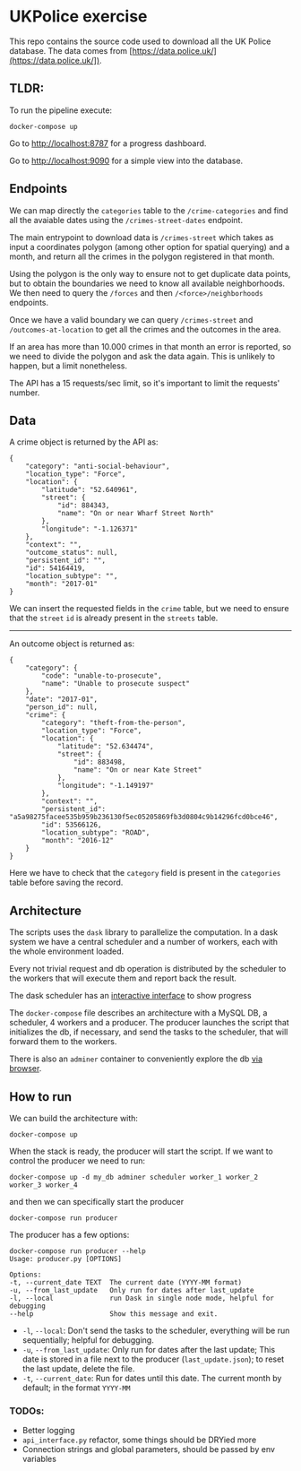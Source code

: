 # UKPolice exercise

This repo contains the source code used to download all the UK Police database.
The data comes from [https://data.police.uk/](https://data.police.uk/]).

## TLDR:
To run the pipeline execute:

    docker-compose up


Go to [http://localhost:8787](http://localhost:8787) for a progress dashboard.

Go to [http://localhost:9090](http://localhost:9090) for a simple view into the database.

## Endpoints
We can map directly the `categories` table to the `/crime-categories`
and find all the avaiable dates using the `/crimes-street-dates` endpoint.

The main entrypoint to download data is `/crimes-street` which takes as input a coordinates polygon (among other option for spatial querying) and a month, and return all the crimes in the polygon registered in that month.

Using the polygon is the only way to ensure not to get duplicate data points, but to obtain the boundaries we need to know all available neighborhoods.
We then need to query the `/forces` and then `/<force>/neighborhoods` endpoints.

Once we have a valid boundary we can query `/crimes-street` and `/outcomes-at-location` to get all the crimes and the outcomes in the area.

If an area has more than 10.000 crimes in that month an error is reported, so we need to divide the polygon and ask the data again. This is unlikely to happen, but a limit nonetheless.

The API has a 15 requests/sec limit, so it's important to limit the requests' number.

## Data


A crime object is returned by the API as:

    {
        "category": "anti-social-behaviour",
        "location_type": "Force",
        "location": {
            "latitude": "52.640961",
            "street": {
                "id": 884343,
                "name": "On or near Wharf Street North"
            },
            "longitude": "-1.126371"
        },
        "context": "",
        "outcome_status": null,
        "persistent_id": "",
        "id": 54164419,
        "location_subtype": "",
        "month": "2017-01"
    }

We can insert the requested fields in the `crime` table, but we need to ensure that the `street` `id` is already present in the `streets` table.

---
An outcome object is returned as:

    {
        "category": {
            "code": "unable-to-prosecute",
            "name": "Unable to prosecute suspect"
        },
        "date": "2017-01",
        "person_id": null,
        "crime": {
            "category": "theft-from-the-person",
            "location_type": "Force",
            "location": {
                "latitude": "52.634474",
                "street": {
                    "id": 883498,
                    "name": "On or near Kate Street"
                },
                "longitude": "-1.149197"
            },
            "context": "",
            "persistent_id": "a5a98275facee535b959b236130f5ec05205869fb3d0804c9b14296fcd0bce46",
            "id": 53566126,
            "location_subtype": "ROAD",
            "month": "2016-12"
        }
    }

Here we have to check that the `category` field is present in the `categories` table before saving the record.

## Architecture

The scripts uses  the `dask` library to parallelize the computation.
In a dask system we have a central scheduler and a number of workers, each with the whole environment loaded.

Every not trivial request and db operation is distributed by the scheduler to the workers that will execute them and report back the result.

The dask scheduler has an [interactive interface](http://localhost:8787) to show progress

The `docker-compose` file describes an architecture with a MySQL DB, a scheduler, 4 workers and a producer.
The producer launches the script that initializes the db, if necessary, and send the tasks to the scheduler, that will forward them to the workers.

There is also an `adminer` container to conveniently explore the db [via browser](http://localhost:9090).


## How to run

We can build the architecture with:

    docker-compose up

When the stack is ready, the producer will start the script.
If we want to control the producer we need to run:

    docker-compose up -d my_db adminer scheduler worker_1 worker_2 worker_3 worker_4

and then we can specifically start the producer

    docker-compose run producer

The producer has a few options:

    docker-compose run producer --help
    Usage: producer.py [OPTIONS]

    Options:
    -t, --current_date TEXT  The current date (YYYY-MM format)
    -u, --from_last_update   Only run for dates after last_update
    -l, --local              run Dask in single node mode, helpful for debugging
    --help                   Show this message and exit.

 - `-l`, `--local`: Don't send the tasks to the scheduler, everything will be run sequentially; helpful for debugging.
 - `-u`, `--from_last_update`: Only run for dates after the last update; This date is stored in a file next to the producer (`last_update.json`); to reset the last update, delete the file.
 - `-t`, `--current_date`: Run for dates until this date. The current month by default; in the format `YYYY-MM`

### TODOs:

 - Better logging
 - `api_interface.py` refactor, some things should be DRYied more
 - Connection strings and global parameters, should be passed by env variables
